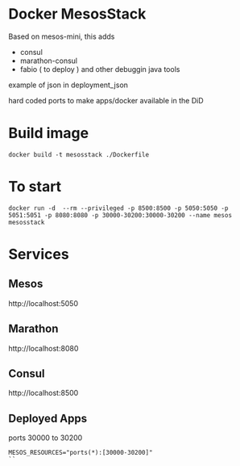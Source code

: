 # Docker MesosStack

Based on mesos-mini, this adds 
- consul
- marathon-consul
- fabio ( to deploy )
 and other debuggin java tools


example of json in deployment_json


hard coded ports to make apps/docker available in the DiD

# Build image
```
docker build -t mesosstack ./Dockerfile
```
# To start
```
docker run -d  --rm --privileged -p 8500:8500 -p 5050:5050 -p 5051:5051 -p 8080:8080 -p 30000-30200:30000-30200 --name mesos mesosstack
``` 


# Services

## Mesos
http://localhost:5050

## Marathon
http://localhost:8080

## Consul
http://localhost:8500

## Deployed Apps
ports 30000 to 30200

```
MESOS_RESOURCES="ports(*):[30000-30200]"
``
